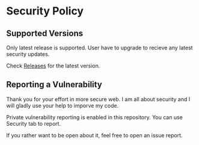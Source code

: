 # Security Policy

## Supported Versions

Only latest release is supported. User have to upgrade to recieve any latest security updates.

Check [Releases](https://github.com/c0m4r/up/releases) for the latest version.

## Reporting a Vulnerability

Thank you for your effort in more secure web. I am all about security and I will gladly use your help to imporve my code.

Private vulnerability reporting is enabled in this repository. You can use Security tab to report.

If you rather want to be open about it, feel free to open an issue report.
